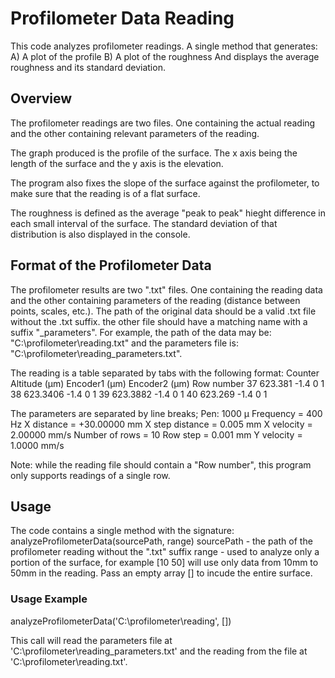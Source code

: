 # Profilometer Data Reading
This code analyzes profilometer readings. A single method that generates:
A) A plot of the profile
B) A plot of the roughness
And displays the average roughness and its standard deviation.

## Overview
The profilometer readings are two files. One containing the actual reading and the other containing relevant parameters of the reading.

The graph produced is the profile of the surface. The x axis being the length of the surface and the y axis is the elevation.

The program also fixes the slope of the surface against the profilometer, to make sure that the reading is of a flat surface.

The roughness is defined as the average "peak to peak" hieght difference in each small interval of the surface. The standard deviation of that distribution is also displayed in the console.

## Format of the Profilometer Data

The profilometer results are two ".txt" files. One containing the reading data and the other containing parameters of the reading (distance between points, scales, etc.).
The path of the original data should be a valid .txt file without the .txt suffix. the other file should have a matching name with a suffix "_parameters".
For example, the path of the data may be: "C:\profilometer\reading.txt" and the parameters file is: "C:\profilometer\reading_parameters.txt".

The reading is a table separated by tabs with the following format:
Counter	Altitude (µm)	Encoder1 (µm)	Encoder2 (µm)	Row number
37	623.381	-1.4	0	1
38	623.3406	-1.4	0	1
39	623.3882	-1.4	0	1
40	623.269	-1.4	0	1

The parameters are separated by line breaks;
Pen: 1000 µ
Frequency = 400 Hz
X distance = +30.00000 mm
X step distance = 0.005 mm
X velocity = 2.00000 mm/s
Number of rows = 10
Row step = 0.001 mm
Y velocity = 1.0000 mm/s

Note: while the reading file should contain a "Row number", this program only supports readings of a single row.

## Usage

The code contains a single method with the signature:
analyzeProfilometerData(sourcePath, range)
sourcePath - the path of the profilometer reading without the ".txt" suffix
range - used to analyze only a portion of the surface, for example [10 50] will use only data from 10mm to 50mm in the reading. Pass an empty array [] to incude the entire surface.

### Usage Example

analyzeProfilometerData('C:\profilometer\reading', [])

This call will read the parameters file at 'C:\profilometer\reading_parameters.txt' and the reading from the file at 'C:\profilometer\reading.txt'.
